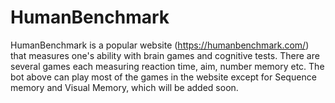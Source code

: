# HumanBenchmark
HumanBenchmark is a popular website (https://humanbenchmark.com/) that measures one's ability with brain games and cognitive tests. There are several games each measuring reaction time, aim, number memory etc. The bot above can play most of the games in the website except for Sequence memory and Visual Memory, which will be added soon.

